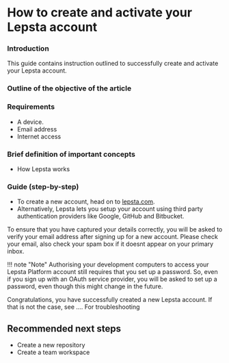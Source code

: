 # How to create and activate your Lepsta account

### Introduction
This guide contains instruction outlined to successfully create and activate your Lepsta account.


### Outline of the objective of the article

### Requirements
  + A device.
  + Email address
  + Internet access
  
 
### Brief definition of important concepts
+ How Lepsta works

 

### Guide (step-by-step)
 * To create a new account, head on to <a href="https://app.lepsta.com/auth/signup" target="_blank">lepsta.com</a>.
 * Alternatively, Lepsta lets you setup your account using third party authentication providers like Google, GitHub and Bitbucket.

To ensure that you have captured your details correctly, you will be asked to verify your email address after signing up for a new account. Please check your email, also check your spam box if it doesnt appear on your primary inbox.

!!! note "Note"
    Authorising your development computers to access your Lepsta Platform account still requires that you set up a password. So, even if you sign up with an OAuth service provider, you will be asked to set up a password, even though this might change in the future.



Congratulations, you have successfully created a new Lepsta account. 
If that is not the case, see …. For troubleshooting


## Recommended next steps
* Create a new repository
* Create a team workspace

